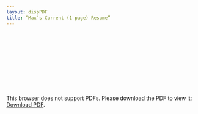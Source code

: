 ```yaml
---
layout: dispPDF
title: “Max’s Current (1 page) Resume”
---
```


<object data="images/PDFs/Maxwell_Anderson_Resume_Version_11.2.pdf" type="application/pdf" width="890px" height="900px">
    <embed src="images/PDFs/Maxwell_Anderson_Resume_Version_11.2.pdf">
        <p>This browser does not support PDFs. Please download the PDF to view it: <a href="images/PDFs/Maxwell_Anderson_Resume_Version_11.2.pdf">Download PDF</a>.</p>
    </embed>
</object>
